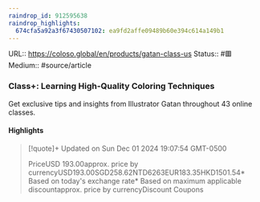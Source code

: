```yaml
---
raindrop_id: 912595638
raindrop_highlights:
  674cfa5a92a3f67430507102: ea9fd2affe09489b60e394c614a149b1
---
```


URL:: https://coloso.global/en/products/gatan-class-us
Status:: #🟥
Medium:: #source/article


### Class+: Learning High-Quality Coloring Techniques

Get exclusive tips and insights from Illustrator Gatan throughout 43 online classes.

#### Highlights

> [!quote]+ Updated on Sun Dec 01 2024 19:07:54 GMT-0500
>
> PriceUSD 193.00approx. price by currencyUSD193.00SGD258.62NTD6263EUR183.35HKD1501.54* Based on today&#39;s exchange rate* Based on maximum applicable discountapprox. price by currencyDiscount Coupons
